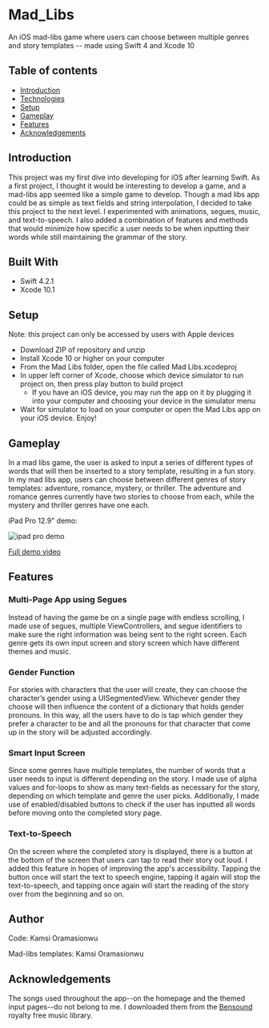 # Mad_Libs
An iOS mad-libs game where users can choose between multiple genres and story templates -- made using Swift 4 and Xcode 10

## Table of contents
* [Introduction](#introduction)
* [Technologies](#built-with)
* [Setup](#setup)
* [Gameplay](#gameplay)
* [Features](#features)
* [Acknowledgements](#acknowledgements)

## Introduction 
This project was my first dive into developing for iOS after learning Swift. As a first project, I thought it would be interesting to develop a game, and a mad-libs app seemed like a simple game to develop. Though a mad libs app could be as simple as text fields and string interpolation, I decided to take this project to the next level. I experimented with animations, segues, music, and text-to-speech. I also added a combination of features and methods that would minimize how specific a user needs to be when inputting their words while still maintaining the grammar of the story.

## Built With
* Swift 4.2.1
* Xcode 10.1


## Setup
Note: this project can only be accessed by users with Apple devices
* Download ZIP of repository and unzip 
* Install Xcode 10 or higher on your computer
* From the Mad Libs folder, open the file called Mad Libs.xcodeproj
* In upper left corner of Xcode, choose which device simulator to run project on, then press play button to build project
  * If you have an iOS device, you may run the app on it by plugging it into your computer and choosing your device in the simulator menu
* Wait for simulator to load on your computer or open the Mad Libs app on your iOS device. Enjoy!

## Gameplay
In a mad libs game, the user is asked to input a series of different types of words that will then be inserted to a story template, resulting in a fun story. In my mad libs app, users can choose between different genres of story templates: adventure, romance, mystery, or thriller. The adventure and romance genres currently have two stories to choose from each, while the mystery and thriller genres have one each.

iPad Pro 12.9" demo:

![ipad pro demo](demos/ipad.gif)

[Full demo video](demos/full_video.mp4)

## Features
### Multi-Page App using Segues
Instead of having the game be on a single page with endless scrolling, I made use of segues, multiple ViewControllers, and segue identifiers to make sure the right information was being sent to the right screen. Each genre gets its own input screen and story screen which have different themes and music.

### Gender Function
For stories with characters that the user will create, they can choose the character’s gender using a UISegmentedView. Whichever gender they choose will then influence the content of a dictionary that holds gender pronouns. In this way, all the users have to do is tap which gender they prefer a character to be and all the pronouns for that character that come up in the story will be adjusted accordingly.

### Smart Input Screen
Since some genres have multiple templates, the number of words that a user needs to input is different depending on the story. I made use of alpha values and for-loops to show as many text-fields as necessary for the story, depending on which template and genre the user picks. Additionally, I made use of enabled/disabled buttons to check if the user has inputted all words before moving onto the completed story page. 

### Text-to-Speech
On the screen where the completed story is displayed, there is a button at the bottom of the screen that users can tap to read their story out loud. I added this feature in hopes of improving the app's accessibility. Tapping the button once will start the text to speech engine, tapping it again will stop the text-to-speech, and tapping once again will start the reading of the story over from the beginning and so on.

## Author
Code: Kamsi Oramasionwu

Mad-libs templates: Kamsi Oramasionwu

## Acknowledgements
The songs used throughout the app--on the homepage and the themed input pages--do not belong to me. I downloaded them from the [Bensound](https://bensound.com) royalty free music library.
